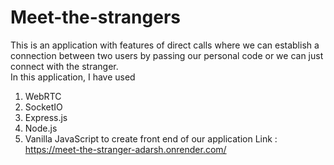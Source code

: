 # Meet-the-strangers
This is an application with features of direct calls where we can establish a connection between two users by passing our personal code or we can just connect with the stranger.\
In this application, I have used
1. WebRTC 
2. SocketIO 
3. Express.js 
4. Node.js 
5. Vanilla JavaScript to create front end of our application
Link : https://meet-the-stranger-adarsh.onrender.com/
